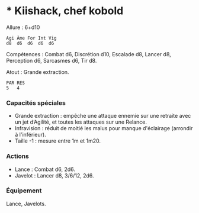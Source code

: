 # * Kiishack, chef kobold

Allure : 6+d10

	Agi	Âme	For	Int	Vig
	d8	d6	d6	d6	d6

Compétences : Combat d6, Discrétion d10, Escalade d8, Lancer d8, Perception d6, Sarcasmes d6, Tir d8.

Atout : Grande extraction.

	PAR	RES
	5	4

### Capacités spéciales 
- Grande extraction : empêche une attaque ennemie sur une retraite avec un jet d’Agilité, et toutes les attaques sur une Relance.
- Infravision : réduit de moitié les malus pour manque d'éclairage (arrondir à l'inférieur).
- Taille -1 : mesure entre 1m et 1m20.

### Actions
- Lance : Combat d6, 2d6.
- Javelot : Lancer d8, 3/6/12, 2d6.

### Équipement
Lance, Javelots.
